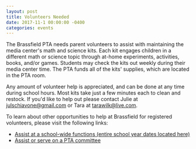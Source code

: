 ```yaml
---
layout: post
title: Volunteers Needed
date: 2017-11-1 00:00:00 -0400
categories: events
---
```

The Brassfield PTA needs parent volunteers to assist with maintaining the media center's math and science kits. Each kit engages children in a different math or science topic through at-home experiments, activities, books, and/or games.  Students may check the kits out weekly during their media center time. The PTA funds all of the kits' supplies, which are located in the PTA room.

Any amount of volunteer help is appreciated, and can be done at any time during school hours. Most kits take just a few minutes each to clean and restock. If you'd like to help out please contact Julie at [julschiavone@gmail.com](mailto:julschiavone@gmail.com) or Tara at [tarawilk@live.com](mailto:tarawilk@live.com).


To learn about other opportunities to help at Brassfield for registered volunteers, please visit the following links:
* [Assist at a school-wide functions (entire school year dates located here)](http://www.signupgenius.com/go/5080b4ea9af2eabf58-school)
* [Assist or serve on a PTA committee](http://www.signupgenius.com/go/5080b4ea9af2eabf58-brassfield)
